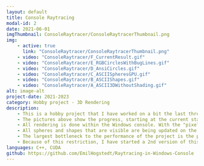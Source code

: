 ```yaml
---
layout: default
title: Console Raytracing
modal-id: 2
date: 2021-06-01
imgThumbnail: ConsoleRaytracer/ConsoleRaytracerThumbnail.png
img:
    - active: true
      link: "ConsoleRaytracer/ConsoleRaytracerThumbnail.png"
    - video: "ConsoleRaytracer/F_CurrentResult.gif"
    - video: "ConsoleRaytracer/E_RGBCirclesWithBugLines.gif"
    - video: "ConsoleRaytracer/D_AnsiCircles.gif"
    - video: "ConsoleRaytracer/C_ASCIISpheresGPU.gif"
    - video: "ConsoleRaytracer/B_ASCIIShapes.gif"
    - video: "ConsoleRaytracer/A_ASCII3DWithoutShading.gif"
alt: image-alt
project-date: 2021-2023
category: Hobby project - 3D Rendering
description: 
    - This is a hobby project that I have worked on a bit the last three years. My initial goal with the project was to see how far I could get with a raytracing implementation while using as few libraries as possible, working in only C++ and CUDA.
    - The pictures above show the progress, starting at the current state of the project, and going backwards to earlier iterations.
    - All rendering is done within the Windows console. With the "pixels" being a two-dimensional array of colored characters that is printed to the console. The raytracing is done using CUDA, essentially creating a pixelshader on the GPU. Although, neither DirectX, OpenGL, nor Vulkan are used in this project. In the pixel shader the ASCII characters are assigned to the pixels, depending on shading value and if the renderer is currently in ASCII mode.
    - All spheres and shapes that are visible are being updated on the GPU. This in conjunction with my own implementation of a type of bounding volume hierarchy on the GPU means negligible impact on performance as more and more objects are introduced in the scene.
    - The largest bottleneck to the performance of the project is the printing of the console, which is out of my hands. I moved the printing to the console to a seperate CPU thread and implemented my own swapchain to increase print-performance, but nonetheless the printer thread sometimes is around 30 FPS, depending on how much is seen on the screen, while the rendering thread comfortably stays above 180 FPS with over 300 spheres in the scene.
    - Because of this restriction, I have started a 2nd version of this project, which will use SDL for window management instead of the Windows console.
languages: C++, CUDA
github: https://github.com/EmilHogstedt/Raytracing-in-Windows-Console
---
```

